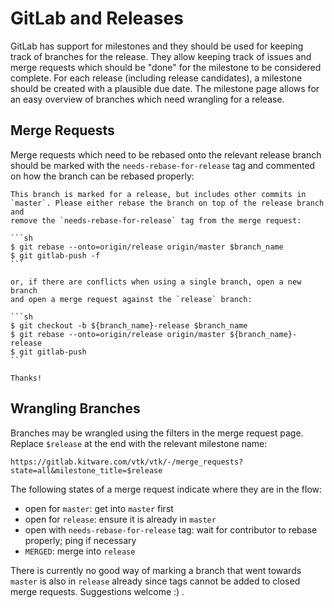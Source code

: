 GitLab and Releases
===================

GitLab has support for milestones and they should be used for keeping track of
branches for the release. They allow keeping track of issues and merge requests
which should be "done" for the milestone to be considered complete. For each
release (including release candidates), a milestone should be created with a
plausible due date. The milestone page allows for an easy overview of branches
which need wrangling for a release.

Merge Requests
--------------

Merge requests which need to be rebased onto the relevant release branch
should be marked with the `needs-rebase-for-release` tag and commented on how
the branch can be rebased properly:

    This branch is marked for a release, but includes other commits in
    `master`. Please either rebase the branch on top of the release branch and
    remove the `needs-rebase-for-release` tag from the merge request:

    ```sh
    $ git rebase --onto=origin/release origin/master $branch_name
    $ git gitlab-push -f
    ```

    or, if there are conflicts when using a single branch, open a new branch
    and open a merge request against the `release` branch:

    ```sh
    $ git checkout -b ${branch_name}-release $branch_name
    $ git rebase --onto=origin/release origin/master ${branch_name}-release
    $ git gitlab-push
    ```

    Thanks!

Wrangling Branches
------------------

Branches may be wrangled using the filters in the merge request page. Replace
`$release` at the end with the relevant milestone name:

    https://gitlab.kitware.com/vtk/vtk/-/merge_requests?state=all&milestone_title=$release

The following states of a merge request indicate where they are in the flow:

  - open for `master`: get into `master` first
  - open for `release`: ensure it is already in `master`
  - open with `needs-rebase-for-release` tag: wait for contributor to rebase
    properly; ping if necessary
  - `MERGED`: merge into `release`

There is currently no good way of marking a branch that went towards `master`
is also in `release` already since tags cannot be added to closed merge
requests. Suggestions welcome :) .
